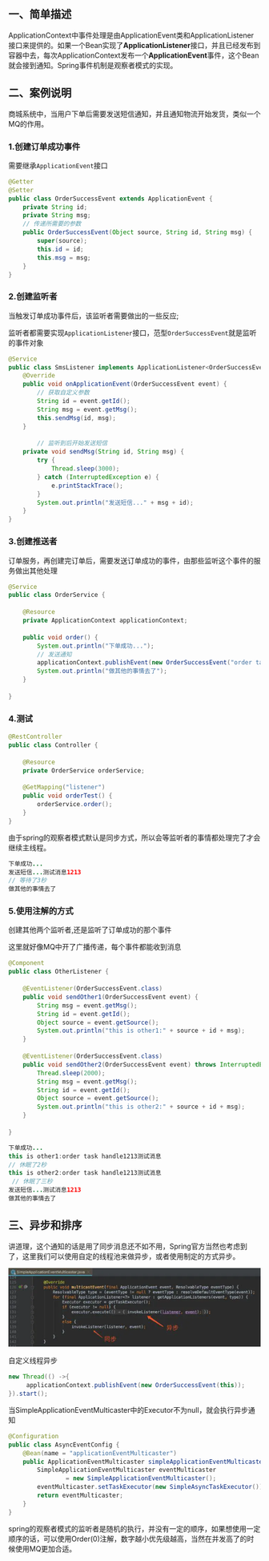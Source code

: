 ## 一、简单描述

ApplicationContext中事件处理是由ApplicationEvent类和ApplicationListener接口来提供的。如果一个Bean实现了**ApplicationListener**接口，并且已经发布到容器中去，每次ApplicationContext发布一个**ApplicationEvent**事件，这个Bean就会接到通知。Spring事件机制是观察者模式的实现。

## 二、案例说明

商城系统中，当用户下单后需要发送短信通知，并且通知物流开始发货，类似一个MQ的作用。

### 1.创建订单成功事件

需要继承`ApplicationEvent`接口

```java
@Getter
@Setter
public class OrderSuccessEvent extends ApplicationEvent {
    private String id;
    private String msg;
  	// 传递所需要的参数
    public OrderSuccessEvent(Object source, String id, String msg) {
        super(source);
        this.id = id;
        this.msg = msg;
    }
}
```

### 2.创建监听者

当触发订单成功事件后，该监听者需要做出的一些反应;

监听者都需要实现`ApplicationListener`接口，范型`OrderSuccessEvent`就是监听的事件对象

```java
@Service
public class SmsListener implements ApplicationListener<OrderSuccessEvent> {
    @Override
    public void onApplicationEvent(OrderSuccessEvent event) {
      	// 获取自定义参数
        String id = event.getId();
        String msg = event.getMsg();
        this.sendMsg(id, msg);
    }
  
 		// 监听到后开始发送短信 
    private void sendMsg(String id, String msg) {
        try {
            Thread.sleep(3000);
        } catch (InterruptedException e) {
            e.printStackTrace();
        }
        System.out.println("发送短信..." + msg + id);
    }
}
```

### 3.创建推送者

订单服务，再创建完订单后，需要发送订单成功的事件，由那些监听这个事件的服务做出其他处理

```java
@Service
public class OrderService {

    @Resource
    private ApplicationContext applicationContext;

    public void order() {
        System.out.println("下单成功...");
        // 发送通知
        applicationContext.publishEvent(new OrderSuccessEvent("order task handle","1213","测试消息"));
        System.out.println("做其他的事情去了");
    }

}
```

### 4.测试

```java
@RestController
public class Controller {

    @Resource
    private OrderService orderService;

    @GetMapping("listener")
    public void orderTest() {
        orderService.order();
    }
}
```

由于spring的观察者模式默认是同步方式，所以会等监听者的事情都处理完了才会继续主线程。

```java
下单成功...
发送短信...测试消息1213
// 等待了3秒
做其他的事情去了
```

### 5.使用注解的方式

创建其他两个监听者,还是监听了订单成功的那个事件

这里就好像MQ中开了广播传递，每个事件都能收到消息

```java
@Component
public class OtherListener {

    @EventListener(OrderSuccessEvent.class)
    public void sendOther1(OrderSuccessEvent event) {
        String msg = event.getMsg();
        String id = event.getId();
        Object source = event.getSource();
        System.out.println("this is other1:" + source + id + msg);
    }

    @EventListener(OrderSuccessEvent.class)
    public void sendOther2(OrderSuccessEvent event) throws InterruptedException{
      	Thread.sleep(2000);
        String msg = event.getMsg();
        String id = event.getId();
        Object source = event.getSource();
        System.out.println("this is other2:" + source + id + msg);
    }

}
```

```java
下单成功...
this is other1:order task handle1213测试消息
// 休眠了2秒
this is other2:order task handle1213测试消息
 // 休眠了三秒
发送短信...测试消息1213
做其他的事情去了
```

## 三、异步和排序

讲道理，这个通知的话是用了同步消息还不如不用，Spring官方当然也考虑到了，这里我们可以使用自定的线程池来做异步，或者使用制定的方式异步。

![img](../../../assets/img/listener-05.png)

自定义线程异步

```java
new Thread(() ->{
     applicationContext.publishEvent(new OrderSuccessEvent(this));
}).start();
```

当SimpleApplicationEventMulticaster中的Executor不为null，就会执行异步通知

```java
@Configuration
public class AsyncEventConfig {
    @Bean(name = "applicationEventMulticaster")
    public ApplicationEventMulticaster simpleApplicationEventMulticaster() {
        SimpleApplicationEventMulticaster eventMulticaster
                = new SimpleApplicationEventMulticaster();
        eventMulticaster.setTaskExecutor(new SimpleAsyncTaskExecutor());
        return eventMulticaster;
    }
}
```

spring的观察者模式的监听者是随机的执行，并没有一定的顺序，如果想使用一定顺序的话，可以使用Order(0)注解，数字越小优先级越高，当然在并发高了的时候使用MQ更加合适。